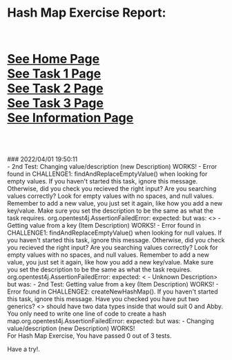 # Hash Map Exercise Report: 
 <br/>[See Home Page ](/README.md)
 <br/>[See Task 1 Page ](/Task1.md)
 <br/>[See Task 2 Page ](/Task2.md)
 <br/>[See Task 3 Page ](/Task3.md)
 <br/>[See Information Page ](/Info.md)
 <br/><br> 
==================
<br>
### 2022/04/01 19:50:11 
 <br>
 - 2nd Test: Changing value/description (new Description) WORKS! 
 - Error found in CHALLENGE1: findAndReplaceEmptyValue() when looking for empty values. If you haven't started this task, ignore this message. 
   Otherwise, did you check you recieved the right input? Are you searching values correctly? 
   Look for empty values with no spaces, and null values. Remember to add a new value, you just set it again, like how you add a new key/value. 
   Make sure you set the description to be the same as what the task requires. 
org.opentest4j.AssertionFailedError: expected: <Unknown Description> but was: <>
 - Getting value from a key (Item Description) WORKS! 
 - Error found in CHALLENGE1: findAndReplaceEmptyValue() when looking for null values. If you haven't started this task, ignore this message. 
   Otherwise, did you check you recieved the right input? Are you searching values correctly? 
   Look for empty values with no spaces, and null values. Remember to add a new value, you just set it again, like how you add a new key/value. 
   Make sure you set the description to be the same as what the task requires. 
org.opentest4j.AssertionFailedError: expected: < - Unknown Description> but was: <null>
 - 2nd Test: Getting value from a key (Item Description) WORKS! 
 - Error found in CHALLENGE2: createNewHashMap(). If you haven't started this task, ignore this message. 
   Have you checked you have put two generics? 
   <> should have two data types inside that would suit 0 and Abby. 
   You only need to write one line of code to create a hash map.org.opentest4j.AssertionFailedError: expected: <Abby> but was: <null>
 - Changing value/description (new Description) WORKS! 

 <br>
For Hash Map Exercise, You have passed 0 out of 3 tests. 
 <br>

Have a try!. 
 <br>